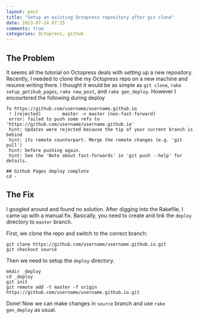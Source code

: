 ```yaml
---
layout: post
title: "Setup an existing Octopress repository after git clone"
date: 2013-07-24 07:25
comments: true
categories: Octopress, github
---
```


## The Problem

It seems all the tutorial on Octopress deals with setting up a new repository.
Recently, I needed to clone the my Octopress repo on a new machine and
resume writing there. I thought it would be as simple as
`git clone`, `rake setup_getihub_pages`, `rake new_post`, and `rake gen_deploy`.
However I encourtered the following during deploy

```
To https://github.com/username/username.github.io
 ! [rejected]        master -> master (non-fast-forward)
 error: failed to push some refs to 'https://github.com/username/username.github.io'
 hint: Updates were rejected because the tip of your current branch is behind
 hint: its remote counterpart. Merge the remote changes (e.g. 'git pull')
 hint: before pushing again.
 hint: See the 'Note about fast-forwards' in 'git push --help' for details.

## Github Pages deploy complete
cd -
```

## The Fix

I googled around and found no solution. 
After digging into the Rakefile, I came up with a manual fix.
Basically, you need to create and link the `deploy` directory to `master` branch.

First, we clone the repo and switch to the correct branch:

```
git clone https://github.com/username/username.github.io.git
git checkout source
```

Then we need to setup the `deploy` directory.

```
mkdir _deploy
cd _deploy
git init
git remote add -t master -f origin https://github.com/username/username.github.io.git
```

Done! Now we can make changes in `source` branch and use `rake gen_deploy` as usual.
